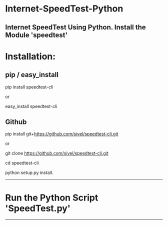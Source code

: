 # Internet-SpeedTest-Python
Internet SpeedTest Using Python.
Install the Module 'speedtest'
-------------
Installation:
============

pip / easy_install
-----------

pip install speedtest-cli


or


easy_install speedtest-cli

Github
------------
pip install git+https://github.com/sivel/speedtest-cli.git


or


git clone https://github.com/sivel/speedtest-cli.git

cd speedtest-cli

python setup.py install.

------------------------------------
Run the Python Script 'SpeedTest.py'
================
------------------------------------
